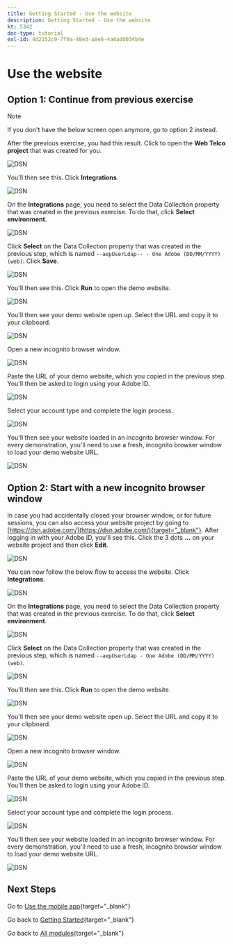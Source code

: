 ```yaml
---
title: Getting Started - Use the website
description: Getting Started - Use the website
kt: 5342
doc-type: tutorial
exl-id: 4d2152c9-7f9a-48e3-a8e6-4a6add034b4e
---
```

# Use the website

## Option 1: Continue from previous exercise

>[!NOTE]
>
>If you don't have the below screen open anymore, go to option 2 instead.

After the previous exercise, you had this result. Click to open the **Web Telco project** that was created for you.

![DSN](./images/dsn5a.png)

You'll then see this. Click **Integrations**.

![DSN](./images/web1.png)

On the **Integrations** page, you need to select the Data Collection property that was created in the previous exercise. To do that, click **Select environment**. 

![DSN](./images/web2.png)

Click **Select** on the Data Collection property that was created in the previous step, which is named `--aepUserLdap-- - One Adobe (DD/MM/YYYY) (web)`. Click **Save**.

![DSN](./images/web2a.png)

You'll then see this. Click **Run** to open the demo website.

![DSN](./images/web2b.png)

You'll then see your demo website open up. Select the URL and copy it to your clipboard.

![DSN](./images/web3.png)

Open a new incognito browser window.

![DSN](./images/web4.png)

Paste the URL of your demo website, which you copied in the previous step. You'll then be asked to login using your Adobe ID.

![DSN](./images/web5.png)

Select your account type and complete the login process.

![DSN](./images/web6.png)

You'll then see your website loaded in an incognito browser window. For every demonstration, you'll need to use a fresh, incognito browser window to load your demo website URL.

![DSN](./images/web7.png)

## Option 2: Start with a new incognito browser window

In case you had accidentally closed your browser window, or for future sessions, you can also access your website project by going to [https://dsn.adobe.com/](https://dsn.adobe.com/){target="_blank"}. After logging in with your Adobe ID, you'll see this. Click the 3 dots **...** on your website project and then click **Edit**.

![DSN](./images/web8.png)

You can now follow the below flow to access the website. Click **Integrations**.

![DSN](./images/web1.png)

On the **Integrations** page, you need to select the Data Collection property that was created in the previous exercise. To do that, click **Select environment**. 

![DSN](./images/web2.png)

Click **Select** on the Data Collection property that was created in the previous step, which is named `--aepUserLdap - One Adobe (DD/MM/YYYY) (web)`.

![DSN](./images/web2a.png)

You'll then see this. Click **Run** to open the demo website.

![DSN](./images/web2b.png)

You'll then see your demo website open up. Select the URL and copy it to your clipboard.

![DSN](./images/web3.png)

Open a new incognito browser window.

![DSN](./images/web4.png)

Paste the URL of your demo website, which you copied in the previous step. You'll then be asked to login using your Adobe ID.

![DSN](./images/web5.png)

Select your account type and complete the login process.

![DSN](./images/web6.png)

You'll then see your website loaded in an incognito browser window. For every demonstration, you'll need to use a fresh, incognito browser window to load your demo website URL.

![DSN](./images/web7.png)

## Next Steps

Go to [Use the mobile app](./ex5.md){target="_blank"}

Go back to [Getting Started](./getting-started.md){target="_blank"}

Go back to [All modules](./../../../overview.md){target="_blank"}